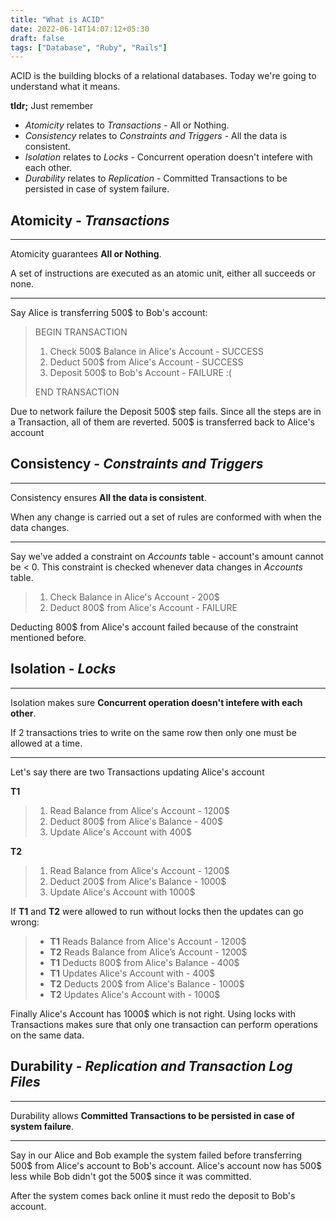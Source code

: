 ```yaml
---
title: "What is ACID"
date: 2022-06-14T14:07:12+05:30
draft: false
tags: ["Database", "Ruby", "Rails"]
---
```


ACID is the building blocks of a relational databases. Today we're going to understand what it means.

**tldr;** Just remember

- *Atomicity* relates to *Transactions* - All or Nothing.
- *Consistency* relates to *Constraints and Triggers* - All the data is consistent.
- *Isolation* relates to *Locks* - Concurrent operation doesn't intefere with each other.
- *Durability* relates to *Replication* - Committed Transactions to be persisted in case of system failure.


## Atomicity - *Transactions*

***
Atomicity guarantees **All or Nothing**.

A set of instructions are executed as an atomic unit, either all succeeds or none.
***

Say Alice is transferring 500$ to Bob's account:

> BEGIN TRANSACTION
> 1. Check 500$ Balance in Alice's Account - SUCCESS
> 2. Deduct 500$ from Alice's Account - SUCCESS
> 3. Deposit 500$ to Bob's Account - FAILURE :(
>
> END TRANSACTION

Due to network failure the Deposit 500$ step fails. Since all the steps are in a Transaction, all of them are reverted. 500$ is transferred back to Alice's account

## Consistency - *Constraints and Triggers*

***
Consistency ensures **All the data is consistent**.

When any change is carried out a set of rules are conformed with when the data changes.
***

Say we've added a constraint on *Accounts* table - account's amount cannot be < 0. This constraint is checked whenever data changes in *Accounts* table.

> 1. Check Balance in Alice's Account - 200$
> 2. Deduct 800$ from Alice's Account - FAILURE

Deducting 800$ from Alice's account failed because of the constraint mentioned before.

## Isolation - *Locks*

***
Isolation makes sure **Concurrent operation doesn't intefere with each other**.

If 2 transactions tries to write on the same row then only one must be allowed at a time.
***

Let's say there are two Transactions updating Alice's account

**T1**
> 1. Read Balance from Alice's Account - 1200$
> 2. Deduct 800$ from Alice's Balance - 400$
> 3. Update Alice's Account with 400$

**T2**
> 1. Read Balance from Alice's Account - 1200$
> 2. Deduct 200$ from Alice's Balance - 1000$
> 3. Update Alice's Account with 1000$

If **T1** and **T2** were allowed to run without locks then the updates can go wrong:

> - **T1** Reads Balance from Alice's Account - 1200$
> - **T2** Reads Balance from Alice’s Account - 1200$
> - **T1** Deducts 800$ from Alice's Balance - 400$
> - **T1** Updates Alice's Account with - 400$
> - **T2** Deducts 200$ from Alice's Balance - 1000$
> - **T2** Updates Alice's Account with - 1000$

Finally Alice's Account has 1000$ which is not right. Using locks with Transactions makes sure that only one transaction can perform operations on the same data.

## Durability - *Replication and Transaction Log Files*

***
Durability allows **Committed Transactions to be persisted in case of system failure**.
***

Say in our Alice and Bob example the system failed before transferring 500$ from Alice's account to Bob's account. Alice's account now has 500$ less while Bob didn't got the 500$ since it was committed.

After the system comes back online it must redo the deposit to Bob's account.
